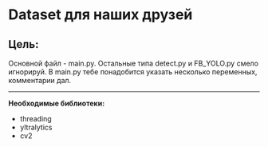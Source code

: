 # Dataset для наших друзей

## **Цель:**

Основной файл - main.py. Остальные типа detect.py и FB_YOLO.py смело игнорируй. В main.py тебе понадобится указать несколько переменных, комментарии дал.

---

**Необходимые библиотеки:**
- threading
- yltralytics
- cv2